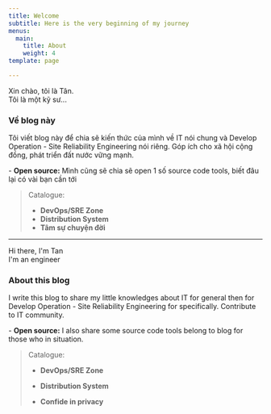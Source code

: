 ```yaml
---
title: Welcome
subtitle: Here is the very beginning of my journey
menus:
  main:
    title: About
    weight: 4
template: page

---
```

Xin chào, tôi là Tân.  
Tôi là một kỹ sư...

### Về blog này

Tôi viết blog này để chia sẽ kiến thức của mình về IT nói chung và Develop Operation - Site Reliability Engineering  nói riêng. Góp ích cho xã hội cộng đồng, phát triển đất nước vững mạnh.

\- **Open source:** Mình cũng sẽ chia sẽ open 1 số source code tools, biết đâu lại có vài bạn cần tới

> Catalogue:
>
> * **DevOps/SRE Zone**
> * **Distribution System**
> * **Tâm sự chuyện đời**

***

Hi there, I'm Tan  
I'm an engineer

### About this blog

I write this blog to share my little knowledges about IT for general then for Develop Operation - Site Reliability Engineering for specifically. Contribute to IT community.

\- **Open source:** I also share some source code tools belong to blog for those who in situation.

> Catalogue:
>
> * **DevOps/SRE Zone**
>
>
> * **Distribution System**
>
>
> * **Confide in privacy**
